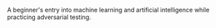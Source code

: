 A beginner's entry into machine learning and artificial intelligence while practicing adversarial testing. 
